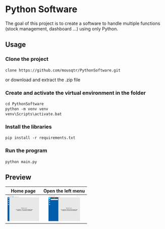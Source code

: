 # Python Software

The goal of this project is to create a software to handle multiple functions (stock management, dashboard ...) using only Python.

## Usage
### Clone the project
```
clone https://github.com/mousqtr/PythonSoftware.git
```
or download and extract the .zip file

### Create and activate the virtual environment in the folder
```
cd PythonSoftware
python -m venv venv
venv\Scripts\activate.bat
```
### Install the libraries 
```
pip install -r requirements.txt
```
### Run the program
```
python main.py
```

## Preview
Home page           |  Open the left menu
:-------------------------:|:-------------------------:
<img src="/resources/images/image1.png?raw=true" alt="preview" style="width: 100px;"/>  |  <img src="/resources/images/image2.png?raw=true" alt="preview" style="width: 100px;"/>
